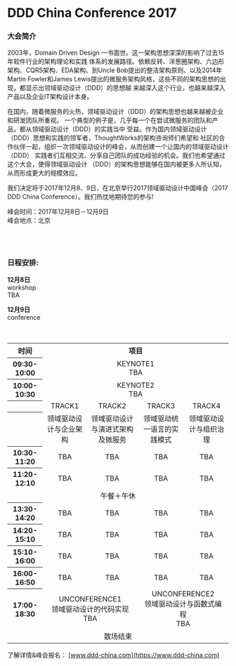# DDD China Conference 2017

### 大会简介

2003年，Domain Driven Design 一书面世。这一架构思想深深的影响了过去15年软件行业的架构理论和实践 体系的发展路径。依赖反转、洋葱圈架构、六边形架构、CQRS架构、EDA架构、到Uncle Bob提出的整洁架构原则、以及2014年 Martin Fowler和James Lewis提出的微服务架构风格，这些不同的架构思想的出现，都显示出领域驱动设计（DDD）的思想越 来越深入这个行业，也越来越深入产品以及企业IT架构设计本身。

在国内，随着微服务的火热，领域驱动设计（DDD）的架构思想也越来越被企业和研发团队所重视。 一个典型的例子是，几乎每一个在尝试微服务的团队和产品，都从领域驱动设计（DDD）的实践当中 受益。作为国内领域驱动设计（DDD）思想和实践的领军者，ThoughtWorks的架构咨询师们希望和 社区的合作伙伴一起，组织一次领域驱动设计的峰会，从而创建一个让国内的领域驱动设计（DDD） 实践者们互相交流、分享自己团队的成功经验的机会。我们也希望通过这个大会，使得领域驱动设计 （DDD）的架构思想能够在国内被更多人所认知，从而形成更大的规模效应。

我们决定将于2017年12月8、9日，在北京举行2017领域驱动设计中国峰会（2017 DDD China Conference）。我们热忱地期待您的参与!

峰会时间：2017年12月8日－12月9日  
峰会地点：北京<br>
<br>
<br>
<br>

### 日程安排:

**12月8日**<br>
workshop<br>
TBA

**12月9日**<br>
conference<br>
<br>
<br>

<table>
  <tr>
    <th>时间</th>
    <th colspan="4">项目</th>
  </tr>
  <tr>
    <th>09:30-10:00</th>
    <td colspan="4" align="center">KEYNOTE1<br> TBA</td>
  </tr>
  <tr>
    <th>10:00-10:30</th>
    <td colspan="4" align="center">KEYNOTE2<br> TBA</td>
  </tr>
  <tr>
    <th></th>
    <td align="center">TRACK1</td>
    <td align="center">TRACK2</td>
    <td align="center">TRACK3</td>
    <td align="center">TRACK4</td>
  </tr>
  <tr>
    <th></th>
    <td align="center">领域驱动设计与企业架构</td>
    <td align="center">领域驱动设计与演进式架构及微服务</td>
    <td align="center">领域驱动统一语言的实践模式</td>
    <td align="center">领域驱动设计与组织治理</td>
  </tr>
  <tr>
    <th>10:30-11:20</th>
    <td align="center">TBA</td>
    <td align="center">TBA</td>
    <td align="center">TBA</td>
    <td align="center">TBA</td>
  </tr>
  <tr>
    <th>11:20-12:10</th>
    <td align="center">TBA</td>
    <td align="center">TBA</td>
    <td align="center">TBA</td>
    <td align="center">TBA</td>
  </tr>
  <tr>
    <td colspan="5" align="center">午餐＋午休</td>
  </tr>
  <tr>
    <th>13:30-14:20</th>
    <td align="center">TBA</td>
    <td align="center">TBA</td>
    <td align="center">TBA</td>
    <td align="center">TBA</td>
  </tr>
  <tr>
    <th>14:20-15:10</th>
    <td align="center">TBA</td>
    <td align="center">TBA</td>
    <td align="center">TBA</td>
    <td align="center">TBA</td>
  </tr>
  <tr>
    <th>15:10-16:00</th>
    <td align="center">TBA</td>
    <td align="center">TBA</td>
    <td align="center">TBA</td>
    <td align="center">TBA</td>
  </tr>
  <tr>
    <th>16:00-16:50</th>
    <td align="center">TBA</td>
    <td align="center">TBA</td>
    <td align="center">TBA</td>
    <td align="center">TBA</td>
  </tr>
  <tr>
    <th>17:00-18:30</th>
    <td colspan="2" align="center">UNCONFERENCE1<br>领域驱动设计的代码实现<br>TBA</td>
    <td colspan="2" align="center">UNCONFERENCE2<br>领域驱动设计与函数式编程<br>TBA</td>
  </tr>
  <tr>
    <td colspan="5" align="center">散场结束</td>
  </tr>
</table>

了解详情&峰会报名： [www.ddd-china.com](https://www.ddd-china.com)

